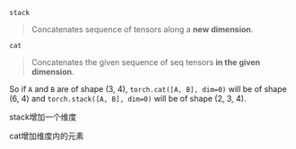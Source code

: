 ```
stack
```

> Concatenates sequence of tensors along a **new dimension**.

```
cat
```

> Concatenates the given sequence of seq tensors **in the given dimension**.

So if `A` and `B` are of shape (3, 4), `torch.cat([A, B], dim=0)` will be of shape (6, 4) and `torch.stack([A, B], dim=0)` will be of shape (2, 3, 4).



stack增加一个维度

cat增加维度内的元素